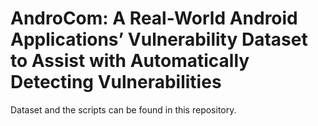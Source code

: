 # AndroCom: A Real-World Android Applications’ Vulnerability Dataset to Assist with Automatically Detecting Vulnerabilities

Dataset and the scripts can be found in this repository.

